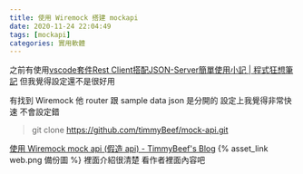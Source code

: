 ```yaml
---
title: 使用 Wiremock 搭建 mockapi
date: 2020-11-24 22:04:49
tags: [mockapi]
categories: 實用軟體
---
```


之前有使用[vscode套件Rest Client搭配JSON-Server簡單使用小記 | 程式狂想筆記](https://malagege.github.io/blog/2018/09/25/vscode%E5%A5%97%E4%BB%B6Rest-Client%E6%90%AD%E9%85%8DJSON-Server%E7%B0%A1%E5%96%AE%E4%BD%BF%E7%94%A8%E5%B0%8F%E8%A8%98/)
但我覺得設定還不是很好用

<!--more-->

有找到 Wiremock 
他 router 跟 sample data json 是分開的
設定上我覺得非常快速
不會設定錯

> git clone https://github.com/timmyBeef/mock-api.git

[使用 Wiremock mock api (假造 api) - TimmyBeef's Blog](https://timmybeef.github.io/2019/09/20/wiremock/) {% asset_link web.png 備份圖 %}
裡面介紹很清楚
看作者裡面內容吧